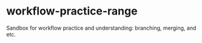 # workflow-practice-range
Sandbox for workflow practice and understanding: branching, merging, and etc.

